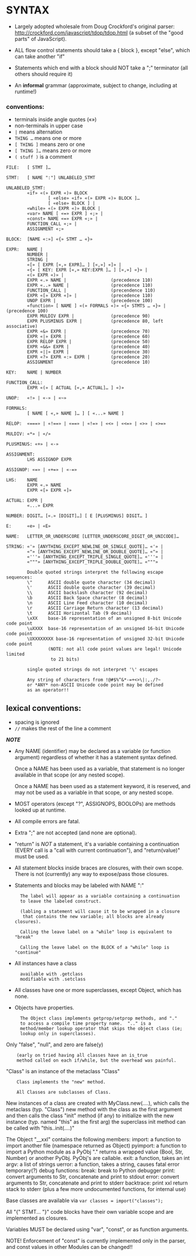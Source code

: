 # SYNTAX

* Largely adopted wholesale from Doug Crockford's original parser:
        http://crockford.com/javascript/tdop/tdop.html
	(a subset of the "good parts" of JavaScript).

* ALL flow control statements should take a { block },
        except "else", which can take another "if"

* Statements which end with a block should NOT take a ";" terminator
        (all others should require it)

* An **informal** grammar
        (approximate, subject to change, including at runtime!)

### conventions:

* terminals inside angle quotes («»)
* non-terminals in upper case
* `|` means alternation
* `THING …` means one or more
* `[ THING ]` means zero or one
* `[ THING ]…` means zero or more
* `( stuff )` is a comment

```
FILE:   [ STMT ]…

STMT:   [ NAME ":"] UNLABELED_STMT

UNLABELED_STMT:
        «if» «(» EXPR «)» BLOCK
                [ «else» «if» «(» EXPR «)» BLOCK ]…
                [ «else» BLOCK ] |
        «while» «(» EXPR «)» BLOCK |
        «var» NAME [ «=» EXPR ] «;» |
        «const» NAME «=» EXPR «;» |
        FUNCTION_CALL «;» |
        ASSIGNMENT «;»

BLOCK:  [NAME «:»] «{» STMT … «}»

EXPR:   NAME |
        NUMBER |
        STRING |
        «[» [ EXPR [«,» EXPR]… ] [«,»] «]» |
        «{» [ KEY: EXPR [«,» KEY:EXPR ]… ] [«,»] «}» |
        «(» EXPR «)» |
        EXPR «.» NAME |                 (precedence 110)
        EXPR «..» NAME |                (precedence 110)
        FUNCTION_CALL |                 (precendence 110)
        EXPR «[» EXPR «]» |             (precedence 110)
        UNOP EXPR |                     (precedence 100)
        «function» [ NAME ] «(» FORMALS «)» «{» STMTS … «}» | (precedence 100)
        EXPR MULDIV EXPR |              (precedence 90)
        EXPR PLUSMINUS EXPR |           (precedence 80, left associative)
        EXPR «&» EXPR |                 (precedence 70)
        EXPR «|» EXPR |                 (precedence 60)
        EXPR RELOP EXPR |               (precedence 50)
        EXPR «&&» EXPR |                (precedence 40)
        EXPR «||» EXPR |                (precedence 30)
        EXPR «?» EXPR «:» EXPR |        (precedence 20)
        ASSIGNMENT                      (precedence 10)

KEY:    NAME | NUMBER

FUNCTION_CALL:
        EXPR «(» [ ACTUAL [«,» ACTUAL]… ] «)»

UNOP:   «!» | «-» | «~»

FORMALS:
        [ NAME [ «,» NAME ]… ] [ «...» NAME ]

RELOP:  «===» | «!==» | «==» | «!=» | «<» | «<=» | «>» | «>=»

MULDIV: «*» | «/»

PLUSMINUS: «+» | «-»

ASSIGNMENT:
        LHS ASSIGNOP EXPR

ASSIGNOP: «=» | «+=» | «-=»

LHS:    NAME
        EXPR «.» NAME
        EXPR «[» EXPR «]»

ACTUAL: EXPR |
        «...» EXPR

NUMBER: DIGIT… [«.» [DIGIT]…] [ E [PLUSMINUS] DIGIT… ]

E:      «e» | «E»

NAME:   LETTER_OR_UNDERSCORE [LETTER_UNDERSCORE_DIGIT_OR_UNICODE]…

STRING: «'» [ANYTHING_EXCEPT_NEWLINE_OR_SINGLE_QUOTE]… «'» |
        «"» [ANYTHING_EXCEPT_NEWLINE_OR_DOUBLE_QUOTE]… «"» |
        «'''» [ANYTHING_EXCEPT_TRIPLE_SINGLE_QUOTE]… «'''» |
        «"""» [ANYTHING_EXCEPT_TRIPLE_DOUBLE_QUOTE]… «"""»

        Double quoted strings interpret the following escape sequences:
        \"      ASCII double quote character (34 decimal)
        \'      ASCII double quote character (39 decimal)
        \\      ASCII backslash character (92 decimal)
        \b      ASCII Back Space character (8 decimal)
        \n      ASCII Line Feed character (10 decimal)
        \r      ASCII Carriage Return character (13 decimal)
        \t      ASCII Horizontal Tab (9 decimal)
        \xXX    base-16 representation of an unsigned 8-bit Unicode code point
        \uXXXX  base-16 representation of an unsigned 16-bit Unicode code point
        \UXXXXXXXX base-16 representation of unsigned 32-bit Unicode code point
                (NOTE: not all code point values are legal! Unicode limited
                 to 21 bits)

        single quoted strings do not interpret '\' escapes

        Any string of characters from !@#$%^&*-=+<>\|:,./?~
        or *ANY* non-ASCII Unicode code point may be defined
        as an operator!!
```

## lexical conventions:

* spacing is ignored
* `//` makes the rest of the line a comment

***NOTE***

* Any NAME (identifier) may be declared as a variable (or function argument)
   regardless of whether it has a statement syntax defined.

   Once a NAME has been used as a variable, that statement is no
   longer available in that scope (or any nested scope).

   Once a NAME has been used as a statement keyword, it is reserved,
   and may not be used as a variable in that scope, or any nested scope.

* MOST operators (except "?", ASSIGNOPS, BOOLOPs)
        are methods looked up at runtime.

* All compile errors are fatal.

* Extra ";" are not accepted (and none are optional).

* "return" is *NOT* a statement, it's a variable containing a
        continuation (EVERY call is a "call with current continuation"),
        and "return(value)" must be used.

* All statement blocks inside braces are closures, with their own scope.
        There is not (currently) any way to expose/pass those closures.

* Statements and blocks may be labeled with NAME ":"

        The label will appear as a variable containing a continuation
        to leave the labeled construct.

        (labling a statement will cause it to be wrapped in a closure
         that contains the new variable; all blocks are already closures).

        Calling the leave label on a "while" loop is equivalent to "break"

        Calling the leave label on the BLOCK of a "while" loop is "continue"

* All instances have a class

        available with .getclass
        modifiable with .setclass

* All classes have one or more superclasses, except Object, which has none.

* Objects have properties.

        The Object class implements getprop/setprop methods, and "."
        to access a compile time property name.  ".." is a
        method/member lookup operator that skips the object class (ie;
        lookup only in superclasses).

Only "false", "null", and zero are false(y)

        (early on tried having all classes have an is_true
        method called on each if/while, but the overhead was painful.

"Class" is an instance of the metaclass "Class"

        Class implements the "new" method.

        All Classes are subclasses of Class.

New instances of a class are created with MyClass.new(....),
        which calls the metaclass (typ. "Class") new method with the class
                as the first argument
        and then calls the class "init" method (if any) to initialize
                with the new instance (typ. named "this" as the first arg)
        the superclass init method can be called with "this..init(....)"

The Object "__xxl" contains the following members:
        import: a function to import another file (namespace returned as Object)
        pyimport: a function to import a Python module as a PyObj
                "." returns a wrapped value (Bool, Str, Number)
                or another PyObj.  PyObj's are callable.
        exit: a function, takes an int
        argv: a list of strings
        uerror: a function, takes a string, causes fatal error
        temporary(?) debug functions:
                break: break to Python debugger
                print: convert arguments to Str, concatenate and print to stdout
                error: convert arguments to Str, concatenate and print to stderr
                backtrace: print xxl return stack to stderr
        (plus a few more undocumented functions, for internal use)

Base classes are available via `var classes = import("classes");`

All "{" STMT... "}" code blocks have their own variable scope
        and are implemented as closures.

Variables MUST be declared using "var", "const", or as function arguments.

NOTE! Enforcement of "const" is currently implemented only in the parser,
        and const values in other Modules can be changed!!
